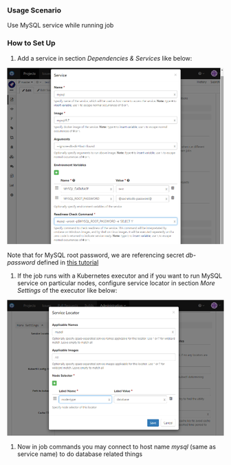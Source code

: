 ### Usage Scenario 

Use MySQL service while running job

### How to Set Up

1. Add a service in section _Dependencies & Services_  like below:

  ![Mysql Service](../images/mysql-service.png)
  
  Note that for MySQL root password, we are referencing secret _db-password_ defined in [this tutorial ](build-spec-secret.md)
  
1. If the job runs with a Kubernetes executor and if you want to run MySQL  service on particular nodes, configure service locator in section _More Settings_ of the executor like below:

  ![Service Locator](../images/service-locator.png)
  
1. Now in job commands you may connect to host name _mysql_ (same as service name) to do database related things